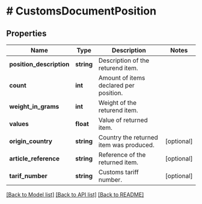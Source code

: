 # # CustomsDocumentPosition

## Properties

Name | Type | Description | Notes
------------ | ------------- | ------------- | -------------
**position_description** | **string** | Description of the returend item. |
**count** | **int** | Amount of items declared per position. |
**weight_in_grams** | **int** | Weight of the returend item. |
**values** | **float** | Value of returned item. |
**origin_country** | **string** | Country the returned item was produced. | [optional]
**article_reference** | **string** | Reference of the returned item. | [optional]
**tarif_number** | **string** | Customs tariff number. | [optional]

[[Back to Model list]](../../README.md#models) [[Back to API list]](../../README.md#endpoints) [[Back to README]](../../README.md)
